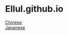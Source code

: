 # Ellul.github.io

[Chinese][1]  
[Japanese][2]

[1]:https://ellul.github.io/html/CN/HOME.html
[2]:https://ellul.github.io/html/JP/tk1.html

